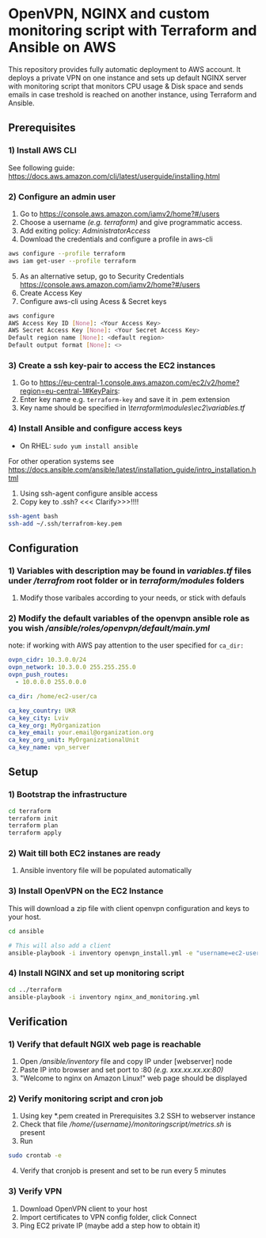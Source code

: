 # OpenVPN, NGINX and custom monitoring script with Terraform and Ansible on AWS

This repository provides fully automatic deployment to AWS account. It deploys a private VPN on one instance and sets up default NGINX server with monitoring script that monitors CPU usage & Disk space and sends emails in case treshold is reached on another instance, using Terraform and Ansible.

## Prerequisites

### 1) Install AWS CLI

 See following guide: https://docs.aws.amazon.com/cli/latest/userguide/installing.html

### 2) Configure an admin user

1.  Go to https://console.aws.amazon.com/iamv2/home?#/users
2.  Choose a username _(e.g. terraform)_ and give programmatic access.
3.  Add exiting policy: _AdministratorAccess_
4.  Download the credentials and configure a profile in aws-cli

```bash
aws configure --profile terraform
aws iam get-user --profile terraform
```
5. As an alternative setup, go to Security Credentials https://console.aws.amazon.com/iamv2/home?#/users
6. Create Access Key
7. Configure aws-cli using Acess & Secret keys

```bash
aws configure
AWS Access Key ID [None]: <Your Access Key>
AWS Secret Access Key [None]: <Your Secret Access Key>
Default region name [None]: <default region>
Default output format [None]: <>
```

### 3) Create a ssh key-pair to access the EC2 instances

1. Go to https://eu-central-1.console.aws.amazon.com/ec2/v2/home?region=eu-central-1#KeyPairs:
2. Enter key name e.g. `terraform-key` and save it in .pem extension
3. Key name should be specified in _\terraform\modules\ec2\variables.tf_

### 4) Install Ansible and configure access keys

- On RHEL: `sudo yum install ansible`

For other operation systems see https://docs.ansible.com/ansible/latest/installation_guide/intro_installation.html

1. Using ssh-agent configure ansible access
2. Copy key to .ssh? <<< Clarify>>>!!!!

```bash
ssh-agent bash
ssh-add ~/.ssh/terrafrom-key.pem
```

## Configuration

### 1) Variables with description may be found in _variables.tf_ files under _/terrafrom_ root folder or in _terraform/modules_ folders

1. Modify those varibales according to your needs, or stick with defauls


### 2) Modify the default variables of the openvpn ansible role as you wish _/ansible/roles/openvpn/default/main.yml_

note: if working with AWS pay attention to the user specified for `ca_dir:` 

```yml
ovpn_cidr: 10.3.0.0/24
ovpn_network: 10.3.0.0 255.255.255.0
ovpn_push_routes:
  - 10.0.0.0 255.0.0.0

ca_dir: /home/ec2-user/ca

ca_key_country: UKR
ca_key_city: Lviv
ca_key_org: MyOrganization
ca_key_email: your.email@organization.org
ca_key_org_unit: MyOrganizationalUnit
ca_key_name: vpn_server
```

## Setup

### 1) Bootstrap the infrastructure

```bash
cd terraform
terraform init
terraform plan
terraform apply
```

### 2) Wait till both EC2 instanes are ready

1. Ansible inventory file will be populated automatically

### 3) Install OpenVPN on the EC2 Instance

This will download a zip file with client openvpn configuration and keys to your host.

```bash
cd ansible

# This will also add a client
ansible-playbook -i inventory openvpn_install.yml -e "username=ec2-user" -e "output=/tmp/ec2_vpn.zip"
```

### 4) Install NGINX and set up monitoring script

```bash
cd ../terraform
ansible-playbook -i inventory nginx_and_monitoring.yml
```

## Verification

### 1) Verify that default NGIX web page is reachable

1. Open _/ansible/inventory_ file and copy IP under [webserver] node
2. Paste IP into browser and set port to :80 _(e.g. xxx.xx.xx.xx:80)_
3. "Welcome to nginx on Amazon Linux!" web page should be displayed

### 2) Verify monitoring script and cron job

1. Using key *.pem created in Prerequisites 3.2 SSH to webserver instance
2. Check that file _/home/{username}/monitoringscript/metrics.sh_ is present
3. Run
```bash
sudo crontab -e
```
4. Verify that cronjob is present and set to be run every 5 minutes

### 3) Verify VPN
1. Download OpenVPN client to your host
2. Import certificates to VPN config folder, click Connect
3. Ping EC2 private IP (maybe add a step how to obtain it)